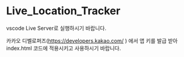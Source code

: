 # Live_Location_Tracker

vscode Live Server로 실행하시기 바랍니다.

카카오 디벨로퍼즈(https://developers.kakao.com/ ) 에서 앱 키를 발급 받아 index.html 코드에 적용시키고 사용하시기 바랍니다.
